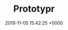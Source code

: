 ---
date: 2019-11-05 15:42:25 +0000
title: Prototypr
image: "/assets/images/prototypr.png"
description: "Find the tools, make your thing."
link: https://blog.prototypr.io
source:
- Publication
org-type: 
- _organisation-types/publication.md
---